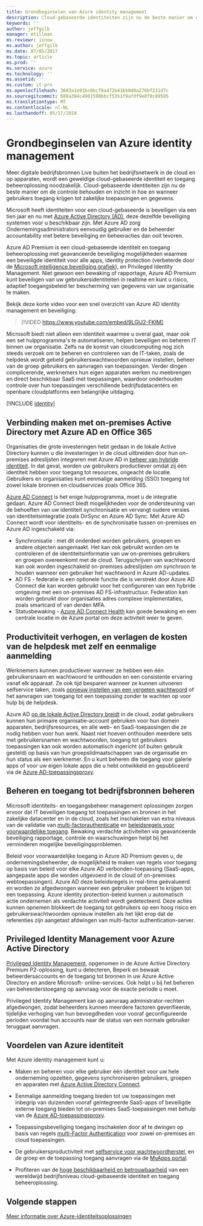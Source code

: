 ```yaml
---
title: Grondbeginselen van Azure identity management
description: Cloud-gebaseerde identiteiten zijn nu de beste manier om de controle behouden en inzicht in hoe en wanneer gebruikers toegang krijgen tot zakelijke toepassingen en gegevens.
keywords: ''
author: jeffgilb
manager: mtillman
ms.reviewr: jsnow
ms.author: jeffgilb
ms.date: 07/05/2017
ms.topic: article
ms.prod: ''
ms.service: azure
ms.technology: ''
ms.assetid: ''
ms.custom: it-pro
ms.openlocfilehash: 3603a1e91bc6bcf8a472b41bb0d0a276bf231d7c
ms.sourcegitcommit: 688a394c4901590bbcf5351f9afdf9e8f0c89505
ms.translationtype: MT
ms.contentlocale: nl-NL
ms.lasthandoff: 05/17/2018
---
```

# <a name="fundamentals-of-azure-identity-management"></a>Grondbeginselen van Azure identity management

Meer digitale bedrijfsbronnen Live buiten het bedrijfsnetwerk in de cloud en op apparaten, wordt een geweldige cloud-gebaseerde identiteit en toegang beheeroplossing noodzakelijk. Cloud-gebaseerde identiteiten zijn nu de beste manier om de controle behouden en inzicht in hoe en wanneer gebruikers toegang krijgen tot zakelijke toepassingen en gegevens.

Microsoft heeft identiteiten voor een cloud-gebaseerde is beveiligen via een tien jaar en nu met [Azure Active Directory (AD)](active-directory-whatis.md), deze dezelfde beveiliging systemen voor u beschikbaar zijn. Met Azure AD zorg Ondernemingsadministrators eenvoudig gebruiker en de beheerder accountability met betere beveiliging en beheeracties dan ooit tevoren.

Azure AD Premium is een cloud-gebaseerde identiteit en toegang beheeroplossing met geavanceerde beveiliging mogelijkheden waarmee een beveiligde identiteit voor alle apps, identity protection (verbeterde door de [Microsoft intelligence beveiliging grafiek](https://www.microsoft.com/en-us/security/intelligence)), en Privileged Identity Management. Niet gewoon een bewaking of rapportage, Azure AD Premium kunt beveiligen van uw gebruikersidentiteiten in realtime en kunt u risico, adaptief toegangsbeleid ter bescherming van gegevens van uw organisatie te maken.

Bekijk deze korte video voor een snel overzicht van Azure AD identity management en beveiliging:
>[!VIDEO https://www.youtube.com/embed/9LGIJ2-FKIM]

Microsoft biedt niet alleen een identiteit waarmee u overal gaat, maar ook een set hulpprogramma's te automatiseren, helpen beveiligen en beheren IT binnen uw organisatie. Zelfs na de komst van cloudcomputing nog zich steeds verzoek om te beheren en controleren van de IT-taken, zoals de helpdesk wordt gebeld gebruikerswachtwoorden opnieuw instellen, beheer van de groep gebruikers en aanvragen van toepassingen. Verder dingen complicerende, werknemers hun eigen apparaten werken nu meebrengen en direct beschikbaar SaaS met toepassingen, waardoor onderhouden controle over hun toepassingen verschillende bedrijfsdatacenters en openbare cloudplatforms een belangrijke uitdaging.

[!INCLUDE [identity](../../includes/azure-ad-licenses.md)]

## <a name="connect-on-premises-active-directory-with-azure-ad-and-office-365"></a>Verbinding maken met on-premises Active Directory met Azure AD en Office 365
Organisaties die grote investeringen hebt gedaan in de lokale Active Directory kunnen u die investeringen in de cloud uitbreiden door hun on-premises adreslijsten integreren met Azure AD in [beheer van hybride identiteit](https://docs.microsoft.com/azure/active-directory/active-directory-hybrid-identity-design-considerations-overview). In dat geval, worden uw gebruikers productiever omdat zij één identiteit hebben voor toegang tot resources, ongeacht de locatie. Gebruikers en organisaties kunt eenmalige aanmelding (SSO) toegang tot zowel lokale bronnen en cloudservices zoals Office 365.

[Azure AD Connect](https://docs.microsoft.com/azure/active-directory/connect/active-directory-aadconnect) is het enige hulpprogramma, moet u de integratie gedaan. Azure AD Connect biedt mogelijkheden voor de ondersteuning van de behoeften van uw identiteit synchronisatie en vervangt oudere versies van identiteitsintegratie zoals DirSync en Azure AD Sync. Met Azure AD Connect wordt voor identiteits- en de synchronisatie tussen on-premises en Azure AD ingeschakeld via:

- Synchronisatie : met dit onderdeel worden gebruikers, groepen en andere objecten aangemaakt. Het kan ook gebruikt worden om te controleren of de identiteitsinformatie van uw on-premises gebruikers en groepen overeenkomt met de cloud. Terugschrijven van wachtwoord kan ook worden ingeschakeld on-premises adreslijsten om synchroon te houden wanneer een gebruiker het wachtwoord in Azure AD-updates.
- AD FS - federatie is een optionele functie die is verstrekt door Azure AD Connect die kan worden gebruikt voor het configureren van een hybride omgeving met een on-premises AD FS-infrastructuur. Federation kan worden gebruikt door organisaties adres complexe implementaties, zoals smartcard of van derden MFA.
- Statusbewaking - [Azure AD Connect Health](https://docs.microsoft.com/azure/active-directory/connect-health/active-directory-aadconnect-health) kan goede bewaking en een centrale locatie in de Azure portal om deze activiteit weer te geven.

## <a name="increase-productivity-and-reduce-helpdesk-costs-with-self-service-and-single-sign-on-experiences"></a>Productiviteit verhogen, en verlagen de kosten van de helpdesk met zelf en eenmalige aanmelding

Werknemers kunnen productiever wanneer ze hebben een één gebruikersnaam en wachtwoord te onthouden en een consistente ervaring vanaf elk apparaat. Ze ook tijd besparen wanneer ze kunnen uitvoeren selfservice taken, zoals [opnieuw instellen van een vergeten wachtwoord](https://docs.microsoft.com/azure/active-directory/active-directory-passwords) of het aanvragen van toegang tot een toepassing zonder te wachten op voor hulp bij de helpdesk.

Azure AD [op de lokale Active Directory breidt](https://docs.microsoft.com/azure/active-directory/connect/active-directory-aadconnect) in de cloud, zodat gebruikers kunnen hun primaire organisatie-account gebruiken voor hun domein apparaten, bedrijfsresources, en alle web- en SaaS-toepassingen die ze nodig hebben voor hun werk. Naast niet hoeven onthouden meerdere sets met gebruikersnamen en wachtwoorden, toegang tot gebruikers toepassingen kan ook worden automatisch ingericht (of buiten gebruik gesteld) op basis van hun groepslidmaatschappen van de organisatie en hun status als een werknemer. En u kunt beheren die toegang voor galerie apps of voor uw eigen lokale apps die u hebt ontwikkeld en gepubliceerd via de [Azure AD-toepassingsproxy](https://docs.microsoft.com/azure/active-directory/active-directory-application-proxy-get-started).

## <a name="manage-and-control-access-to-corporate-resources"></a>Beheren en toegang tot bedrijfsbronnen beheren
Microsoft identiteits- en toegangsbeheer management oplossingen zorgen ervoor dat IT beveiligen toegang tot toepassingen en bronnen in het zakelijke datacenter en in de cloud, zoals het inschakelen van extra niveaus van de validatie van [multi-factorauthenticatie](https://docs.microsoft.com/azure/multi-factor-authentication/multi-factor-authentication-whats-next) en [beleidsregels voor voorwaardelijke toegang](https://docs.microsoft.com/azure/active-directory/active-directory-conditional-access-azure-portal). Bewaking verdachte activiteiten via geavanceerde beveiliging rapportage, controle en waarschuwingen helpt bij het verminderen mogelijke beveiligingsproblemen.

Beleid voor voorwaardelijke toegang in Azure AD Premium geven u, de ondernemingsbeheerder, de mogelijkheid te maken van regels voor toegang op basis van beleid voor elke Azure AD verbonden-toepassing (SaaS-apps, aangepaste apps die worden uitgevoerd in de cloud of on-premises webtoepassingen). Azure AD deze beleidsregels in real-time geëvalueerd en worden ze afgedwongen wanneer een gebruiker probeert te krijgen tot een toepassing. Azure identity protection-beleid kunnen u automatisch actie ondernemen als verdachte activiteit wordt gedetecteerd. Deze acties kunnen opnemen blokkeert de toegang tot gebruikers op een hoog risico en gebruikerswachtwoorden opnieuw instellen als het lijkt erop dat de referenties zijn aangetast afdwingen van multi-factor authentication-server.


## <a name="azure-active-directory-privileged-identity-management"></a>Privileged Identity Management voor Azure Active Directory

[Privileged Identity Management](https://docs.microsoft.com/azure/active-directory/active-directory-privileged-identity-management-getting-started), opgenomen in de Azure Active Directory Premium P2-oplossing, kunt u detecteren, Beperk en bewaak beheerdersaccounts en de toegang tot bronnen in uw Azure Active Directory en andere Microsoft- online-services. Ook helpt u bij het beheren van beheerderstoegang op aanvraag voor de exacte periode u moet.

Privileged Identity Management kan op aanvraag administrator-rechten afgedwongen, zodat beheerders kunnen meerdere factoren geverifieerde, tijdelijke verhoging van hun bevoegdheden voor vooraf geconfigureerde perioden voordat hun accounts naar de status van een normale gebruiker teruggaat aanvragen.

## <a name="benefits-of-azure-identity"></a>Voordelen van Azure identiteit

Met Azure identity management kunt u:

-   Maken en beheren voor elke gebruiker één identiteit voor uw hele onderneming opzetten, gegevens synchroniseren gebruikers, groepen en apparaten met [Azure Active Directory Connect](https://docs.microsoft.com/azure/active-directory/connect/active-directory-aadconnect).

-   Eenmalige aanmelding toegang bieden tot uw toepassingen met inbegrip van duizenden vooraf geïntegreerde SaaS-apps of beveiligde externe toegang bieden tot on-premises SaaS-toepassingen met behulp van de [Azure AD-toepassingsproxy](https://docs.microsoft.com/azure/active-directory/active-directory-application-proxy-get-started).

-   Toepassingsbeveiliging toegang inschakelen door af te dwingen op basis van regels [multi-Factor Authentication](https://docs.microsoft.com/azure/multi-factor-authentication/multi-factor-authentication-whats-next) voor zowel on-premises en cloud toepassingen.

-   De gebruikersproductiviteit met [selfservice voor wachtwoordherstel](https://docs.microsoft.com/azure/active-directory/active-directory-passwords), en de groep en de toepassing toegang aanvragen via de [MyApps portal](https://docs.microsoft.com/azure/active-directory/active-directory-saas-access-panel-user-help).

-   Profiteren van de [hoge beschikbaarheid en betrouwbaarheid](https://docs.microsoft.com/azure/architecture/resiliency/high-availability-azure-applications) van een wereldwijd bedrijfsniveau cloud-gebaseerde identiteit en toegang beheeroplossing.

## <a name="next-steps"></a>Volgende stappen
[Meer informatie over Azure-identiteitsoplossingen](https://docs.microsoft.com/azure/active-directory/understand-azure-identity-solutions)